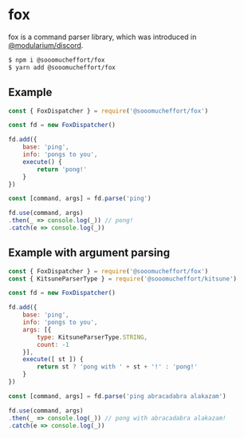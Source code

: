 # fox
fox is a command parser library, which was introduced in [@modularium/discord](https://github.com/modularium/discord).

```sh
$ npm i @sooomucheffort/fox
$ yarn add @sooomucheffort/fox
```

## Example
```js
const { FoxDispatcher } = require('@sooomucheffort/fox')

const fd = new FoxDispatcher()

fd.add({
    base: 'ping',
    info: 'pongs to you',
    execute() {
        return 'pong!'
    }
})

const [command, args] = fd.parse('ping')

fd.use(command, args)
.then(_ => console.log(_)) // pong!
.catch(e => console.log(_))
```

## Example with argument parsing
```js
const { FoxDispatcher } = require('@sooomucheffort/fox')
const { KitsuneParserType } = require('@sooomucheffort/kitsune')

const fd = new FoxDispatcher()

fd.add({
    base: 'ping',
    info: 'pongs to you',
    args: [{
        type: KitsuneParserType.STRING,
        count: -1
    }],
    execute([ st ]) {
        return st ? 'pong with ' + st + '!' : 'pong!'
    }
})

const [command, args] = fd.parse('ping abracadabra alakazam')

fd.use(command, args)
.then(_ => console.log(_)) // pong with abracadabra alakazam!
.catch(e => console.log(_))
```
